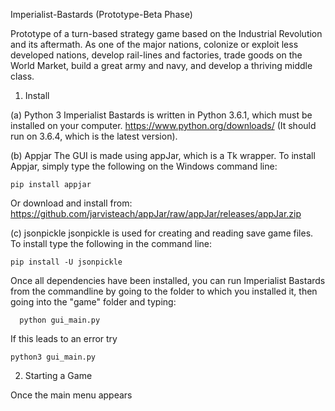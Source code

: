 Imperialist-Bastards (Prototype-Beta Phase)

Prototype of a turn-based strategy game based on the Industrial Revolution and its aftermath. As one of the major nations, colonize or exploit less developed nations, develop rail-lines and factories, trade goods on the World Market, build a great army and navy, and develop a thriving middle class.

1. Install 

(a) Python 3
Imperialist Bastards is written in Python 3.6.1, which must be installed on your computer. 
https://www.python.org/downloads/  (It should run on 3.6.4, which is the latest version).

(b) Appjar
The GUI is made using appJar, which is a Tk wrapper. To install Appjar, simply type the following on the Windows command line:
    
    pip install appjar 
    
 Or download and install from:
 https://github.com/jarvisteach/appJar/raw/appJar/releases/appJar.zip
  

 (c) jsonpickle
 jsonpickle is used for creating and reading save game files. To install type the following in the command line:
    
    pip install -U jsonpickle
    
Once all dependencies have been installed, you can run Imperialist Bastards from the commandline by going to the folder to which you installed it, then going into the "game" folder and typing:

      python gui_main.py

If this leads to an error try

    python3 gui_main.py
    
  
2. Starting a Game

Once the main menu appears 

